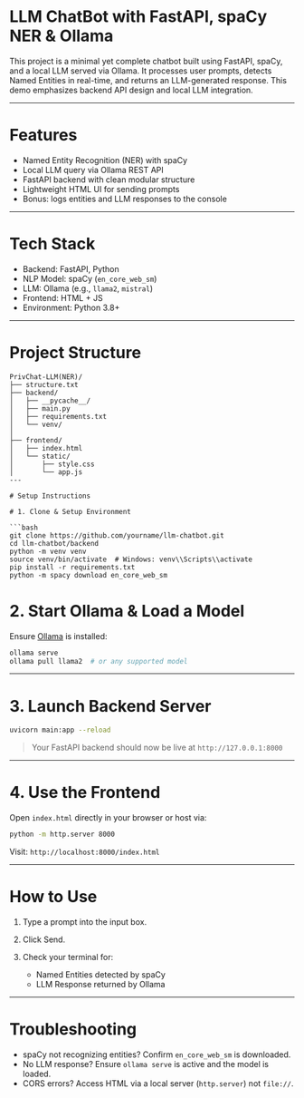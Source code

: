 # LLM ChatBot with FastAPI, spaCy NER & Ollama

This project is a minimal yet complete chatbot built using FastAPI, spaCy, and a local LLM served via Ollama. It processes user prompts, detects Named Entities in real-time, and returns an LLM-generated response. This demo emphasizes backend API design and local LLM integration.

---

# Features

* Named Entity Recognition (NER) with spaCy
* Local LLM query via Ollama REST API
* FastAPI backend with clean modular structure
* Lightweight HTML UI for sending prompts
* Bonus: logs entities and LLM responses to the console

---

# Tech Stack

* Backend: FastAPI, Python
* NLP Model: spaCy (`en_core_web_sm`)
* LLM: Ollama (e.g., `llama2`, `mistral`)
* Frontend: HTML + JS
* Environment: Python 3.8+

---

# Project Structure

```
PrivChat-LLM(NER)/
├── structure.txt              
├── backend/
│   ├── __pycache__/           
│   ├── main.py                
│   ├── requirements.txt       
│   └── venv/                  
│
├── frontend/
│   ├── index.html             
│   └── static/
│       ├── style.css          
│       └── app.js             
---

# Setup Instructions

# 1. Clone & Setup Environment

```bash
git clone https://github.com/yourname/llm-chatbot.git
cd llm-chatbot/backend
python -m venv venv
source venv/bin/activate  # Windows: venv\\Scripts\\activate
pip install -r requirements.txt
python -m spacy download en_core_web_sm
```

# 2. Start Ollama & Load a Model

Ensure [Ollama](https://ollama.ai/) is installed:

```bash
ollama serve
ollama pull llama2  # or any supported model
```

---

# 3. Launch Backend Server

```bash
uvicorn main:app --reload
```

> Your FastAPI backend should now be live at `http://127.0.0.1:8000`

---

# 4. Use the Frontend

Open `index.html` directly in your browser or host via:

```bash
python -m http.server 8000
```

Visit: `http://localhost:8000/index.html`

---

# How to Use

1. Type a prompt into the input box.
2. Click Send.
3. Check your terminal for:

   * Named Entities detected by spaCy
   * LLM Response returned by Ollama

---

# Troubleshooting

* spaCy not recognizing entities? Confirm `en_core_web_sm` is downloaded.
* No LLM response? Ensure `ollama serve` is active and the model is loaded.
* CORS errors? Access HTML via a local server (`http.server`) not `file://`.

